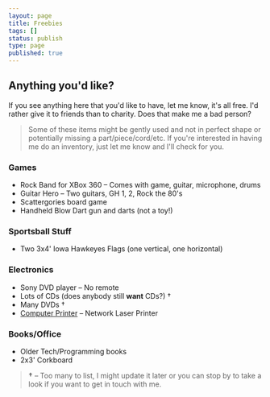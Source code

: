 ```yaml
---
layout: page
title: Freebies
tags: []
status: publish
type: page
published: true
---
```


## Anything you'd like?

If you see anything here that you'd like to have, let me know, it's all free. I'd rather give it to friends than to charity. Does that make me a bad person?

> Some of these items might be gently used and not in perfect shape or potentially missing a part/piece/cord/etc. If you're interested in having me do an inventory, just let me know and I'll check for you.

### Games

* Rock Band for XBox 360 – Comes with game, guitar, microphone, drums
* Guitar Hero – Two guitars, GH 1, 2, Rock the 80's
* Scattergories board game
* Handheld Blow Dart gun and darts (not a toy!)

### Sportsball Stuff

* Two 3x4' Iowa Hawkeyes Flags (one vertical, one horizontal)

### Electronics

* Sony DVD player – No remote
* Lots of CDs (does anybody still **want** CDs?) &dagger;
* Many DVDs &dagger;
* [Computer Printer](http://www.brother-usa.com/Printer/ModelDetail/1/HL2070N/Overview#.UxONmPSwJZI) – Network Laser Printer

### Books/Office

* Older Tech/Programming books 
* 2x3' Corkboard

> **&dagger;** &ndash; Too many to list, I might update it later or you can stop by to take a look if you want to get in touch with me.

